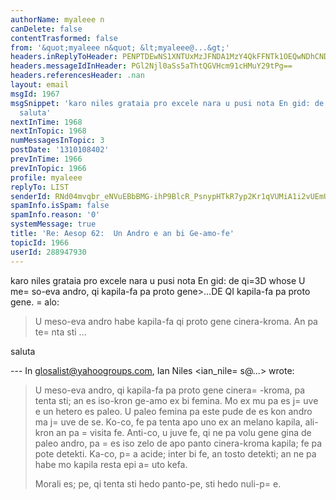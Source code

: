 ```yaml
---
authorName: myaleee n
canDelete: false
contentTrasformed: false
from: '&quot;myaleee n&quot; &lt;myaleee@...&gt;'
headers.inReplyToHeader: PENPTDEwNS1XNTUxMzJFNDA1MzY4QkFFNTk1OEQwNDhCNDEwQHBoeC5nYmw+
headers.messageIdInHeader: PGl2Njl0aSs5aThtQGVHcm91cHMuY29tPg==
headers.referencesHeader: .nan
layout: email
msgId: 1967
msgSnippet: 'karo niles grataia pro excele nara u pusi nota En gid: de qi= whose ...
  saluta'
nextInTime: 1968
nextInTopic: 1968
numMessagesInTopic: 3
postDate: '1310108402'
prevInTime: 1966
prevInTopic: 1966
profile: myaleee
replyTo: LIST
senderId: RNd04mvqbr_eNVuEBbBMG-ihP9BlcR_PsnypHTkR7yp2Kr1qVUMiA1i2vUEmUXOs1__ZTA0Mz-4TBUPWr16SMpAslskk2w
spamInfo.isSpam: false
spamInfo.reason: '0'
systemMessage: true
title: 'Re: Aesop 62:  Un Andro e an bi Ge-amo-fe'
topicId: 1966
userId: 288947930
---
```


karo niles
grataia pro excele nara
u pusi nota
En gid: de qi=3D whose
 U me=
so-eva andro, qi kapila-fa pa proto gene>...DE QI kapila-fa pa proto gene. =
alo:
> U meso-eva andro habe kapila-fa qi proto gene cinera-kroma. An pa te=
nta sti ...

saluta


--- In glosalist@yahoogroups.com, Ian Niles <ian_nile=
s@...> wrote:
>
> 
> 
> U meso-eva andro, qi kapila-fa pa proto gene cinera=
-kroma, pa tenta sti; an es iso-kron ge-amo ex bi femina.  Mo ex mu pa es j=
uve e un hetero es paleo.  U paleo femina pa este pude de es kon andro ma j=
uve de se.  Ko-co, fe pa tenta apo uno ex an melano kapila, ali-kron an pa =
visita fe.  Anti-co, u juve fe, qi ne pa volu gene gina de paleo andro, pa =
es iso zelo de apo panto cinera-kroma kapila; fe pa pote detekti.  Ka-co, p=
a acide; inter bi fe, an tosto detekti; an ne pa habe mo kapila resta epi a=
uto kefa.  
> 
> Morali es; pe, qi tenta sti hedo panto-pe, sti hedo nuli-p=
e.
>



